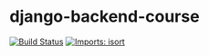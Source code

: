 # django-backend-course

[![Build Status](https://app.travis-ci.com/riccardoNovaglia/django-backend-course.svg?branch=main)](https://app.travis-ci.com/riccardoNovaglia/django-backend-course)
[![Imports: isort](https://img.shields.io/badge/%20imports-isort-%231674b1?style=flat&labelColor=ef8336)](https://pycqa.github.io/isort/)
